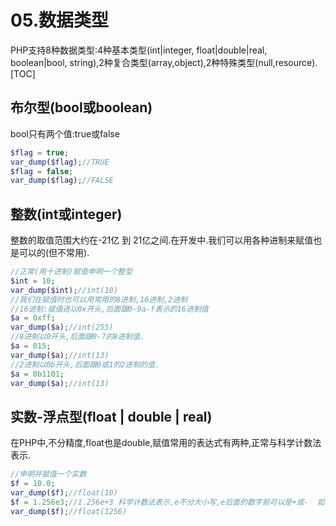 # 05.数据类型
PHP支持8种数据类型:4种基本类型(int|integer,  float|double|real,  boolean|bool,  string),2种复合类型(array,object),2种特殊类型(null,resource).
[TOC]

##  布尔型(bool或boolean)
bool只有两个值:true或false
```php
$flag = true;
var_dump($flag);//TRUE
$flag = false;
var_dump($flag);//FALSE
```

## 整数(int或integer)
整数的取值范围大约在-21亿 到 21亿之间.在开发中.我们可以用各种进制来赋值也是可以的(但不常用).
```php
//正常(用十进制)赋值申明一个整型
$int = 10;
var_dump($int);//int(10)
//我们在赋值时也可以用常用的8进制,16进制,2进制
//16进制:赋值进以0x开头,后面跟0-9a-f表示的16进制值
$a = 0xff;
var_dump($a);//int(255)
//8进制以0开头,后面跟0-7的8进制值.
$a = 015;
var_dump($a);//int(13)
//2进制以0b开头,后面跟0或1的2进制的值.
$a = 0b1101;
var_dump($a);//int(13)
```
## 实数-浮点型(float | double | real)
在PHP中,不分精度,float也是double,赋值常用的表达式有两种,正常与科学计数法表示.
```php
//申明并赋值一个实数
$f = 10.0;
var_dump($f);//float(10)
$f = 1.256e3;//1.256e+3 科学计数法表示,e不分大小写,e后面的数字前可以是+或-  如(1.25e3也可以是1.25+3)
var_dump($f);//float(1256)
